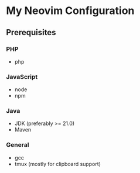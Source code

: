 # My Neovim Configuration

## Prerequisites

### PHP
- php 

### JavaScript
- node
- npm

### Java
- JDK (preferably >= 21.0)
- Maven

### General
- gcc
- tmux (mostly for clipboard support)
